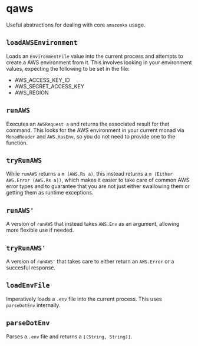 # qaws

Useful abstractions for dealing with core `amazonka` usage.

## `loadAWSEnvironment`

Loads an `EnvironmentFile` value into the current process and attempts to create a AWS environment
from it. This involves looking in your environment values, expecting the following to be set in the
file:

- AWS_ACCESS_KEY_ID
- AWS_SECRET_ACCESS_KEY
- AWS_REGION

## `runAWS`

Executes an `AWSRequest a` and returns the associated result for that command. This looks for the
AWS environment in your current monad via `MonadReader` and `AWS.HasEnv`, so you do not need to
provide one to the function.

## `tryRunAWS`

While `runAWS` returns a `m (AWS.Rs a)`, this instead returns a `m (Either AWS.Error (AWS.Rs a))`,
which makes it easier to take care of common AWS error types and to guarantee that you are not just
either swallowing them or getting them as runtime exceptions.

## `runAWS'`

A version of `runAWS` that instead takes `AWS.Env` as an argument, allowing more flexible use if
needed.

## `tryRunAWS'`

A version of `runAWS'` that takes care to either return an `AWS.Error` or a succesful response.

## `loadEnvFile`

Imperatively loads a `.env` file into the current process. This uses `parseDotEnv` internally.

## `parseDotEnv`

Parses a `.env` file and returns a `[(String, String)]`.
